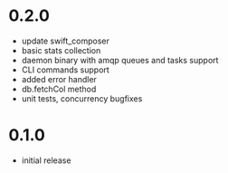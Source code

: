 # 0.2.0

* update swift_composer 
* basic stats collection
* daemon binary with amqp queues and tasks support
* CLI commands support
* added error handler
* db.fetchCol method
* unit tests, concurrency bugfixes

# 0.1.0

* initial release

